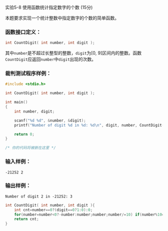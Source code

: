 实验5-8 使用函数统计指定数字的个数 (15分)

本题要求实现一个统计整数中指定数字的个数的简单函数。

### 函数接口定义：

```c++
int CountDigit( int number, int digit );
```

其中`number`是不超过长整型的整数，`digit`为[0, 9]区间内的整数。函数`CountDigit`应返回`number`中`digit`出现的次数。

### 裁判测试程序样例：

```c++
#include <stdio.h>

int CountDigit( int number, int digit );

int main()
{
    int number, digit;

    scanf("%d %d", &number, &digit);
    printf("Number of digit %d in %d: %d\n", digit, number, CountDigit(number, digit));

    return 0;
}

/* 你的代码将被嵌在这里 */
```

### 输入样例：

```in
-21252 2
```

### 输出样例：

```out
Number of digit 2 in -21252: 3
```



```c++
int CountDigit( int number, int digit ){
    int cnt=number==0?(digit==0?1:0):0;
    for(number=number<0?-number:number;number;number/=10) if(number%10==digit) cnt++;
    return cnt;
}
```


